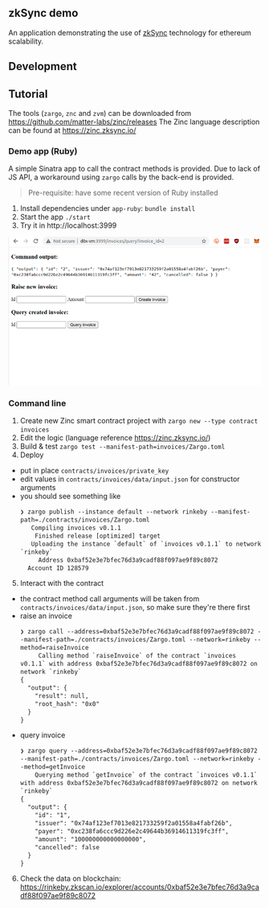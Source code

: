 ## zkSync demo

An application demonstrating the use of [zkSync](https://zksync.io/) technology for ethereum scalability.

## Development

## Tutorial

The tools (`zargo`, `znc` and `zvm`) can be downloaded from https://github.com/matter-labs/zinc/releases
The Zinc language description can be found at https://zinc.zksync.io/

### Demo app (Ruby)

A simple Sinatra app to call the contract methods is provided.
Due to lack of JS API, a workaround using `zargo` calls by the back-end is provided.

> Pre-requisite: have some recent version of Ruby installed

1. Install dependencies under `app-ruby`: `bundle install`
2. Start the app `./start`
3. Try it in http://localhost:3999

![10 image layout](docs/app-ruby-ui.png)

### Command line

1. Create new Zinc smart contract project with `zargo new --type contract invoices`
2. Edit the logic (language reference https://zinc.zksync.io/)
3. Build & test `zargo test --manifest-path=invoices/Zargo.toml`
4. Deploy
  - put in place `contracts/invoices/private_key`
  - edit values in `contracts/invoices/data/input.json` for constructor arguments
  - you should see something like
      ```
      ❯ zargo publish --instance default --network rinkeby --manifest-path=./contracts/invoices/Zargo.toml
         Compiling invoices v0.1.1
          Finished release [optimized] target
         Uploading the instance `default` of `invoices v0.1.1` to network `rinkeby`
           Address 0xbaf52e3e7bfec76d3a9cadf88f097ae9f89c8072
        Account ID 128579
      ```
5. Interact with the contract
  - the contract method call arguments will be taken from `contracts/invoices/data/input.json`, so make sure they're there first
  - raise an invoice
      ```
      ❯ zargo call --address=0xbaf52e3e7bfec76d3a9cadf88f097ae9f89c8072 --manifest-path=./contracts/invoices/Zargo.toml --network=rinkeby --method=raiseInvoice
           Calling method `raiseInvoice` of the contract `invoices v0.1.1` with address 0xbaf52e3e7bfec76d3a9cadf88f097ae9f89c8072 on network `rinkeby`
      {
        "output": {
          "result": null,
          "root_hash": "0x0"
        }
      }
      ```
  - query invoice
      ```
      ❯ zargo query --address=0xbaf52e3e7bfec76d3a9cadf88f097ae9f89c8072 --manifest-path=./contracts/invoices/Zargo.toml --network=rinkeby --method=getInvoice
          Querying method `getInvoice` of the contract `invoices v0.1.1` with address 0xbaf52e3e7bfec76d3a9cadf88f097ae9f89c8072 on network `rinkeby`
      {
        "output": {
          "id": "1",
          "issuer": "0x74af123ef7013e821733259f2a01558a4fabf26b",
          "payer": "0xc238fa6ccc9d226e2c49644b36914611319fc3ff",
          "amount": "100000000000000000",
          "cancelled": false
        }
      }
      ```
6. Check the data on blockchain: https://rinkeby.zkscan.io/explorer/accounts/0xbaf52e3e7bfec76d3a9cadf88f097ae9f89c8072
